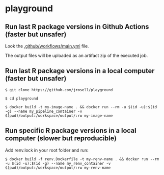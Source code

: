 # playground

## Run last R package versions in Github Actions (faster but unsafer)

Look the [.github/workflows/main.yml](.github/workflows/main.yml) file.

The output files will be uploaded as an artifact zip of the executed job.


## Run last R package versions in a local computer (faster but unsafer)

```         
$ git clone https://github.com/jrosell/playground

$ cd playground

$ docker build -t my-image-name . && docker run --rm -u $(id -u):$(id -g) --name my_pipeline_container -v $(pwd)/output:/workspace/output/:rw my-image-name
```


## Run specific R package versions in a local computer (slower but reproducible)

Add renv.lock in your root folder and run:

```     
$ docker build -f renv.Dockerfile -t my-renv-name . && docker run --rm -u $(id -u):$(id -g) --name my_renv_container -v $(pwd)/output:/workspace/output/:rw my-renv-name
```     

